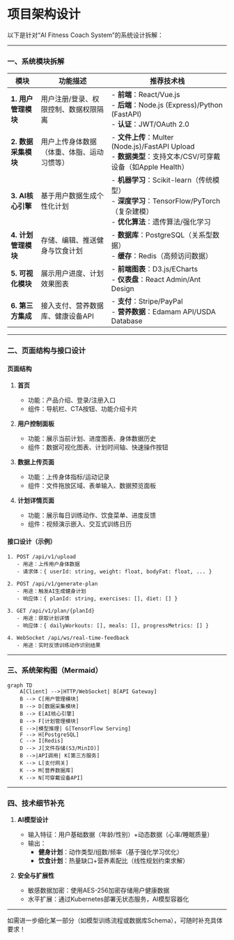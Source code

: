 # 项目架构设计

以下是针对“AI Fitness Coach System”的系统设计拆解：

---

### 一、系统模块拆解
| **模块** | **功能描述** | **推荐技术栈** |
|----------|--------------|----------------|
| **1. 用户管理模块** | 用户注册/登录、权限控制、数据权限隔离 | - **前端**：React/Vue.js <br> - **后端**：Node.js (Express)/Python (FastAPI) <br> - **认证**：JWT/OAuth 2.0 |
| **2. 数据采集模块** | 用户上传身体数据（体重、体脂、运动习惯等） | - **文件上传**：Multer (Node.js)/FastAPI Upload <br> - **数据类型**：支持文本/CSV/可穿戴设备（如Apple Health） |
| **3. AI核心引擎** | 基于用户数据生成个性化计划 | - **机器学习**：Scikit-learn（传统模型）<br> - **深度学习**：TensorFlow/PyTorch（复杂建模）<br> - **优化算法**：遗传算法/强化学习 |
| **4. 计划管理模块** | 存储、编辑、推送健身与饮食计划 | - **数据库**：PostgreSQL（关系型数据）<br> - **缓存**：Redis（高频访问数据） |
| **5. 可视化模块** | 展示用户进度、计划效果图表 | - **前端图表**：D3.js/ECharts<br> - **仪表盘**：React Admin/Ant Design |
| **6. 第三方集成** | 接入支付、营养数据库、健康设备API | - **支付**：Stripe/PayPal<br> - **营养数据**：Edamam API/USDA Database |

---

### 二、页面结构与接口设计
#### 页面结构
1. **首页**  
   - 功能：产品介绍、登录/注册入口  
   - 组件：导航栏、CTA按钮、功能介绍卡片
   
2. **用户控制面板**  
   - 功能：展示当前计划、进度图表、身体数据历史  
   - 组件：数据可视化图表、计划时间轴、快速操作按钮

3. **数据上传页面**  
   - 功能：上传身体指标/运动记录  
   - 组件：文件拖放区域、表单输入、数据预览面板

4. **计划详情页面**  
   - 功能：展示每日训练动作、饮食菜单、进度反馈  
   - 组件：视频演示嵌入、交互式训练日历

#### 接口设计（示例）
```plaintext
1. POST /api/v1/upload
   - 用途：上传用户身体数据
   - 请求体：{ userId: string, weight: float, bodyFat: float, ... }

2. POST /api/v1/generate-plan
   - 用途：触发AI生成健身计划
   - 响应体：{ planId: string, exercises: [], diet: [] }

3. GET /api/v1/plan/{planId}
   - 用途：获取计划详情
   - 响应体：{ dailyWorkouts: [], meals: [], progressMetrics: [] }

4. WebSocket /api/ws/real-time-feedback
   - 用途：实时反馈训练动作识别结果
```

---

### 三、系统架构图（Mermaid）
```mermaid
graph TD
    A[Client] -->|HTTP/WebSocket| B[API Gateway]
    B --> C[用户管理模块]
    B --> D[数据采集模块]
    B --> E[AI核心引擎]
    B --> F[计划管理模块]
    E -->|模型推理| G[TensorFlow Serving]
    F --> H[PostgreSQL]
    C --> I[Redis]
    D --> J[文件存储(S3/MinIO)]
    B -->|API调用| K[第三方服务]
    K --> L[支付网关]
    K --> M[营养数据库]
    K --> N[可穿戴设备API]
```

---

### 四、技术细节补充
1. **AI模型设计**  
   - 输入特征：用户基础数据（年龄/性别）+动态数据（心率/睡眠质量）  
   - 输出：  
     - **健身计划**：动作类型/组数/频率（基于强化学习优化）  
     - **饮食计划**：热量缺口+营养素配比（线性规划约束求解）

2. **安全与扩展性**  
   - 敏感数据加密：使用AES-256加密存储用户健康数据  
   - 水平扩展：通过Kubernetes部署无状态服务，AI模型容器化

---

如需进一步细化某一部分（如模型训练流程或数据库Schema），可随时补充具体要求！